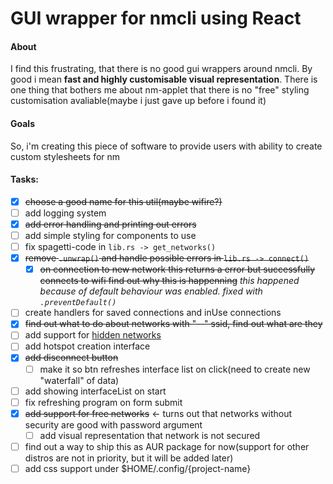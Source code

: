 # GUI wrapper for nmcli using React

#### About

I find this frustrating, that there is no good gui wrappers around nmcli. By good i mean **fast and highly customisable visual representation**. There is one thing that bothers me about nm-applet that there is no "free" styling customisation avaliable(maybe i just gave up before i found it)

#### Goals

So, i'm creating this piece of software to provide users with ability to create custom stylesheets for nm

#### Tasks:

- [x] ~~choose a good name for this util(maybe wifire?)~~
- [ ] add logging system
- [x] ~~add error handling and printing out errors~~
- [ ] add simple styling for components to use
- [ ] fix spagetti-code in `lib.rs -> get_networks()`
- [x] ~~remove `.unwrap()` and handle possible errors in `lib.rs -> connect()`~~
  - [x] ~~on connection to new network this returns a error but successfully connects to wifi
        find out why this is happenning~~
        _this happened because of default behaviour was enabled. fixed with `.preventDefault()`_
- [ ] create handlers for saved connections and inUse connections
- [x] ~~find out what to do about networks with "--" ssid, find out what are they~~
- [ ] add support for [hidden networks](https://stackoverflow.com/questions/35476428/how-to-connect-to-hidden-wifi-network-using-nmcli)
- [ ] add hotspot creation interface
- [x] ~~add disconnect button~~
  - [ ] make it so btn refreshes interface list on click(need to create new "waterfall" of data)
- [ ] add showing interfaceList on start
- [ ] fix refreshing program on form submit
- [x] ~~add support for free networks~~ <- turns out that networks without security are good with password argument
  - [ ] add visual representation that network is not secured
- [ ] find out a way to ship this as AUR package for now(support for other distros are not in priority, but it will be added later)
- [ ] add css support under $HOME/.config/{project-name}
